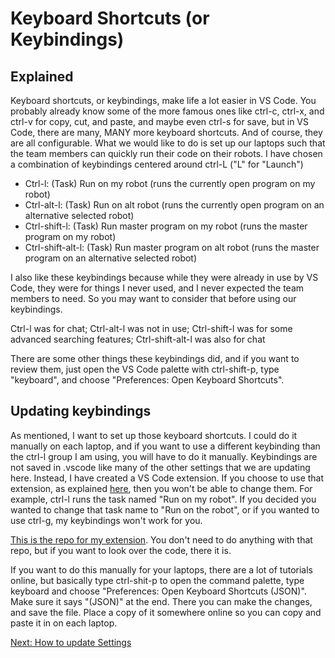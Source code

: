# Keyboard Shortcuts (or Keybindings)

## Explained

Keyboard shortcuts, or keybindings, make life a lot easier in VS Code. You probably already know some of the more famous ones like ctrl-c, ctrl-x, and ctrl-v for copy, cut, and paste, and maybe even ctrl-s for save, but in VS Code, there are many, MANY more keyboard shortcuts. And of course, they are all configurable. What we would like to do is set up our laptops such that the team members can quickly run their code on their robots. I have chosen a combination of keybindings centered around ctrl-L ("L" for "Launch")

- Ctrl-l: (Task) Run on my robot (runs the currently open program on my robot)
- Ctrl-alt-l: (Task) Run on alt robot (runs the currently open program on an alternative selected robot)
- Ctrl-shift-l: (Task) Run master program on my robot (runs the master program on my robot)
- Ctrl-shift-alt-l: (Task) Run master program on alt robot (runs the master program on an alternative selected robot)

I also like these keybindings because while they were already in use by VS Code, they were for things I never used, and I never expected the team members to need. So you may want to consider that before using our keybindings.

Ctrl-l was for chat; Ctrl-alt-l was not in use; Ctrl-shift-l was for some advanced searching features; Ctrl-shift-alt-l was also for chat

There are some other things these keybindings did, and if you want to review them, just open the VS Code palette with ctrl-shift-p, type "keyboard", and choose "Preferences: Open Keyboard Shortcuts".

## Updating keybindings

As mentioned, I want to set up those keyboard shortcuts. I could do it manually on each laptop, and if you want to use a different keybinding than the ctrl-l group I am using, you will have to do it manually. Keybindings are not saved in .vscode like many of the other settings that we are updating here. Instead, I have created a VS Code extension. If you choose to use that extension, as explained [here](https://github.com/MrGibbage/fll-pybricks-vscode-tutorial/blob/main/update-extensions.md), then you won't be able to change them. For example, ctrl-l runs the task named "Run on my robot". If you decided you wanted to change that task name to "Run on the robot", or if you wanted to use ctrl-g, my keybindings won't work for you.

[This is the repo for my extension](https://github.com/MrGibbage/vs-code-keybindings-for-pybricks). You don't need to do anything with that repo, but if you want to look over the code, there it is.

If you want to do this manually for your laptops, there are a lot of tutorials online, but basically type ctrl-shit-p to open the command palette, type keyboard and choose "Preferences: Open Keyboard Shortcuts (JSON)". Make sure it says "(JSON)" at the end. There you can make the changes, and save the file. Place a copy of it somewhere online so you can copy and paste it in on each laptop.

[Next: How to update Settings](https://github.com/MrGibbage/fll-pybricks-vscode-tutorial/blob/main/update-settings.md)
